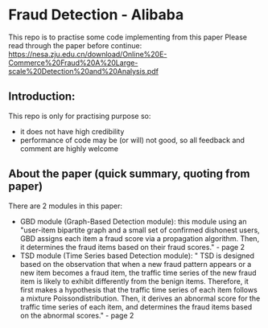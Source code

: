 # Fraud Detection - Alibaba 
This repo is to practise some code implementing from this paper
Please read through the paper before continue: 
https://nesa.zju.edu.cn/download/Online%20E-Commerce%20Fraud%20A%20Large-scale%20Detection%20and%20Analysis.pdf


## Introduction: 
This repo is only for practising purpose so: 
- it does not have high credibility
- performance of code may be (or will) not good, so all feedback and comment are highly welcome 


## About the paper (quick summary, quoting from paper) 
There are 2 modules in this paper: 
- GBD module (Graph-Based Detection module): this module using an "user-item bipartite graph and a small set of confirmed dishonest users, GBD assigns each item a fraud score via a propagation algorithm. Then, it determines the fraud items based on their fraud scores."  - page 2 
- TSD module (Time Series based Detection module): " TSD is designed based on the observation that when a new fraud pattern appears or a new item becomes a fraud item, the traffic time series of the new fraud item is likely to exhibit differently from the benign items. Therefore, it first makes a hypothesis that the traffic time series of each item follows a mixture Poissondistribution. Then, it derives an abnormal score for the traffic time series of each item, and determines the fraud items based on the abnormal scores."  - page 2 



